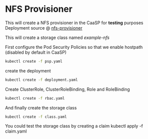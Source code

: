 # NFS Provisioner

This will create a NFS provisioner in the CaaSP for **testing** purposes
Deployment source @ [nfs-provisioner](https://github.com/kubernetes-incubator/external-storage/tree/master/nfs)

This will create a storage class named *example-nfs*

First configure the Pod Security Policies so that we enable hostpath (disabled by default in CaaSP)
```bash
kubectl create -f psp.yaml
```
create the deployment

```bash
kubectl create -f deployment.yaml
```

Create ClusterRole, ClusterRoleBinding, Role and RoleBinding
```bash
kubectl create -f rbac.yaml 
```

And finally create the storage class
```bash
kubectl create -f class.yaml
```

You could test the storage class by creating a claim
kubectl apply -f claim.yaml
